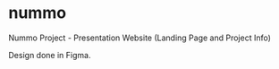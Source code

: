 # nummo
Nummo Project - Presentation Website (Landing Page and Project Info)

Design done in Figma.
